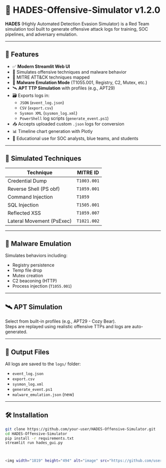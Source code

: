 # 🎯 HADES-Offensive-Simulator v1.2.0

**HADES** (Highly Automated Detection Evasion Simulator) is a Red Team simulation tool built to generate offensive attack logs for training, SOC pipelines, and adversary emulation.

---

## 🚀 Features

- ✅ **Modern Streamlit Web UI**
- 🧰 Simulates offensive techniques and malware behavior
- 🧬 MITRE ATT&CK techniques mapped
- 🧪 **Malware Emulation Mode** (T1055.001, Registry, C2, Mutex, etc.)
- 🛰️ **APT TTP Simulation** with profiles (e.g., APT29)
- 🗃️ Exports logs in:
  - `JSON` (`event_log.json`)
  - `CSV` (`export.csv`)
  - `Sysmon XML` (`sysmon_log.xml`)
  - `PowerShell` log scripts (`generate_event.ps1`)
- 📥 Accepts uploaded custom `.json` logs for conversion
- 📊 Timeline chart generation with Plotly
- 🧠 Educational use for SOC analysts, blue teams, and students

---

## 🔬 Simulated Techniques

| Technique                | MITRE ID      |
|--------------------------|---------------|
| Credential Dump          | `T1003.001`   |
| Reverse Shell (PS obf)   | `T1059.001`   |
| Command Injection        | `T1059`       |
| SQL Injection            | `T1505.001`   |
| Reflected XSS            | `T1059.007`   |
| Lateral Movement (PsExec)| `T1021.002`   |

---

## 🧪 Malware Emulation

Simulates behaviors including:
- Registry persistence
- Temp file drop
- Mutex creation
- C2 beaconing (HTTP)
- Process injection (`T1055.001`)

---

## 🛰️ APT Simulation

Select from built-in profiles (e.g., APT29 - Cozy Bear).  
Steps are replayed using realistic offensive TTPs and logs are auto-generated.

---

## 📂 Output Files

All logs are saved to the `logs/` folder:

- `event_log.json`
- `export.csv`
- `sysmon_log.xml`
- `generate_event.ps1`
- `malware_emulation.json` (new)

---

## 🛠️ Installation

```bash
git clone https://github.com/your-user/HADES-Offensive-Simulator.git
cd HADES-Offensive-Simulator
pip install -r requirements.txt
streamlit run hades_gui.py

 

<img width="1819" height="494" alt="image" src="https://github.com/user-attachments/assets/6f8e2b74-5979-4eba-9c83-70e944026df8" />


